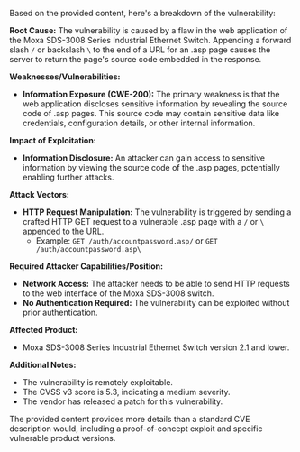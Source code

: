 Based on the provided content, here's a breakdown of the vulnerability:

**Root Cause:**
The vulnerability is caused by a flaw in the web application of the Moxa SDS-3008 Series Industrial Ethernet Switch. Appending a forward slash `/` or backslash `\` to the end of a URL for an .asp page causes the server to return the page's source code embedded in the response.

**Weaknesses/Vulnerabilities:**
- **Information Exposure (CWE-200):** The primary weakness is that the web application discloses sensitive information by revealing the source code of .asp pages. This source code may contain sensitive data like credentials, configuration details, or other internal information.

**Impact of Exploitation:**
- **Information Disclosure:** An attacker can gain access to sensitive information by viewing the source code of the .asp pages, potentially enabling further attacks.

**Attack Vectors:**
- **HTTP Request Manipulation:** The vulnerability is triggered by sending a crafted HTTP GET request to a vulnerable .asp page with a `/` or `\` appended to the URL.
    - Example: `GET /auth/accountpassword.asp/` or `GET /auth/accountpassword.asp\`

**Required Attacker Capabilities/Position:**
- **Network Access:** The attacker needs to be able to send HTTP requests to the web interface of the Moxa SDS-3008 switch.
- **No Authentication Required:** The vulnerability can be exploited without prior authentication.

**Affected Product:**
- Moxa SDS-3008 Series Industrial Ethernet Switch version 2.1 and lower.

**Additional Notes:**
- The vulnerability is remotely exploitable.
- The CVSS v3 score is 5.3, indicating a medium severity.
- The vendor has released a patch for this vulnerability.

The provided content provides more details than a standard CVE description would, including a proof-of-concept exploit and specific vulnerable product versions.